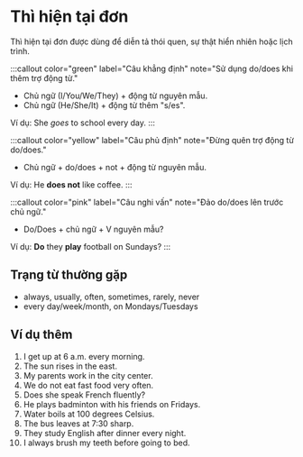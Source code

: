 # Thì hiện tại đơn

Thì hiện tại đơn được dùng để diễn tả thói quen, sự thật hiển nhiên hoặc lịch trình.

:::callout color="green" label="Câu khẳng định" note="Sử dụng do/does khi thêm trợ động từ."
- Chủ ngữ (I/You/We/They) + động từ nguyên mẫu.
- Chủ ngữ (He/She/It) + động từ thêm "s/es".

Ví dụ: She _goes_ to school every day.
:::

:::callout color="yellow" label="Câu phủ định" note="Đừng quên trợ động từ do/does."
- Chủ ngữ + do/does + not + động từ nguyên mẫu.

Ví dụ: He **does not** like coffee.
:::

:::callout color="pink" label="Câu nghi vấn" note="Đảo do/does lên trước chủ ngữ."
- Do/Does + chủ ngữ + V nguyên mẫu?

Ví dụ: **Do** they **play** football on Sundays?
:::

## Trạng từ thường gặp
- always, usually, often, sometimes, rarely, never
- every day/week/month, on Mondays/Tuesdays

## Ví dụ thêm
1. I get up at 6 a.m. every morning.
2. The sun rises in the east.
3. My parents work in the city center.
4. We do not eat fast food very often.
5. Does she speak French fluently?
6. He plays badminton with his friends on Fridays.
7. Water boils at 100 degrees Celsius.
8. The bus leaves at 7:30 sharp.
9. They study English after dinner every night.
10. I always brush my teeth before going to bed.
